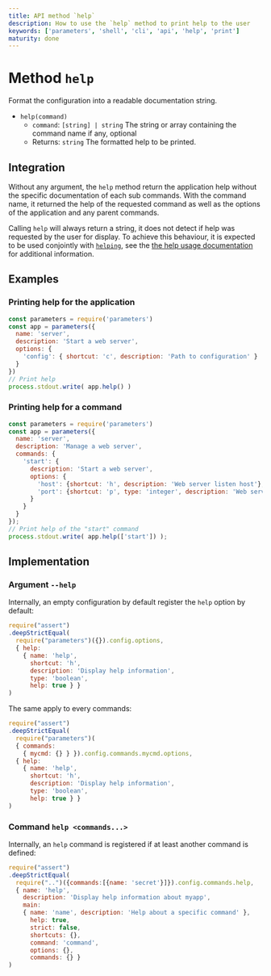 ```yaml
---
title: API method `help`
description: How to use the `help` method to print help to the user
keywords: ['parameters', 'shell', 'cli', 'api', 'help', 'print']
maturity: done
---
```


# Method `help`

Format the configuration into a readable documentation string.

* `help(command)`
  * `command`: `[string] | string` The string or array containing the command name if any, optional
  * Returns: `string` The formatted help to be printed.

## Integration

Without any argument, the `help` method return the application help without the specific documentation of each sub commands. With the command name, it returned the help of the requested command as well as the options of the application and any parent commands.

Calling `help` will always return a string, it does not detect if help was requested by the user for display. To achieve this behaviour, it is expected to be used conjointly with [`helping`](/api/helping/), see the [the help usage documentation](/usage/help/) for additional information.

## Examples

### Printing help for the application

```javascript
const parameters = require('parameters')
const app = parameters({
  name: 'server',
  description: 'Start a web server',
  options: {
    'config': { shortcut: 'c', description: 'Path to configuration' }
  }
})
// Print help
process.stdout.write( app.help() )
```

### Printing help for a command

```javascript
const parameters = require('parameters')
const app = parameters({
  name: 'server',
  description: 'Manage a web server',
  commands: {
    'start': {
      description: 'Start a web server',
      options: {
        'host': {shortcut: 'h', description: 'Web server listen host'},
        'port': {shortcut: 'p', type: 'integer', description: 'Web server listen port'}
      }
    }
  }
});
// Print help of the "start" command
process.stdout.write( app.help(['start']) );
```

## Implementation

### Argument `--help`

Internally, an empty configuration by default register the `help` option by default:

```js
require("assert")
.deepStrictEqual(
  require("parameters")({}).config.options,
  { help:
    { name: 'help',
      shortcut: 'h',
      description: 'Display help information',
      type: 'boolean',
      help: true } }
)
```

The same apply to every commands:

```js
require("assert")
.deepStrictEqual(
  require("parameters")(
  { commands:
    { mycmd: {} } }).config.commands.mycmd.options,
  { help:
    { name: 'help',
      shortcut: 'h',
      description: 'Display help information',
      type: 'boolean',
      help: true } }
)
```

### Command `help <commands...>`

Internally, an `help` command is registered if at least another command is defined:

```js
require("assert")
.deepStrictEqual(
  require("..")({commands:[{name: 'secret'}]}).config.commands.help,
  { name: 'help',
    description: 'Display help information about myapp',
    main:
    { name: 'name', description: 'Help about a specific command' },
      help: true,
      strict: false,
      shortcuts: {},
      command: 'command',
      options: {},
      commands: {} }
)
```

